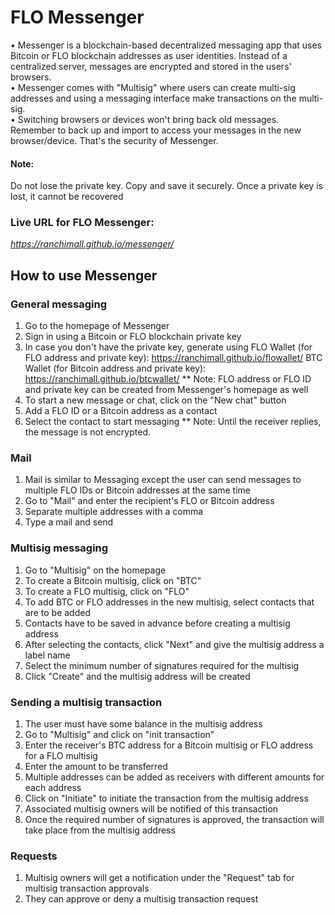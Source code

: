 # FLO Messenger
 
• Messenger is a blockchain-based decentralized messaging app that uses Bitcoin or FLO blockchain addresses as user identities. Instead of a centralized server, messages are encrypted and stored in the users' browsers.  
• Messenger comes with "Multisig" where users can create multi-sig addresses and using a messaging interface make transactions on the multi-sig.  
• Switching browsers or devices won't bring back old messages. Remember to back up and import to access your messages in the new browser/device. That's the security of Messenger.  

#### Note:  
Do not lose the private key. Copy and save it securely. Once a private key is lost, it cannot be recovered

### Live URL for FLO Messenger:
*https://ranchimall.github.io/messenger/*  

## How to use Messenger  
### General messaging  
1. Go to the homepage of Messenger
2. Sign in using a Bitcoin or FLO blockchain private key
3. In case you don't have the private key, generate using
   FLO Wallet (for FLO address and private key): https://ranchimall.github.io/flowallet/
   BTC Wallet (for Bitcoin address and private key): https://ranchimall.github.io/btcwallet/
** Note: FLO address or FLO ID and private key can be created from Messenger's homepage as well
4. To start a new message or chat, click on the "New chat" button
5. Add a FLO ID or a Bitcoin address as a contact
6. Select the contact to start messaging
** Note: Until the receiver replies, the message is not encrypted.

### Mail  
1. Mail is similar to Messaging except the user can send messages to multiple FLO IDs or Bitcoin addresses at the same time
2. Go to "Mail" and enter the recipient's FLO or Bitcoin address
3. Separate multiple addresses with a comma
4. Type a mail and send

### Multisig messaging  
1. Go to "Multisig" on the homepage
2. To create a Bitcoin multisig, click on "BTC"
3. To create a FLO multisig, click on "FLO"
4. To add BTC or FLO addresses in the new multisig, select contacts that are to be added
5. Contacts have to be saved in advance before creating a multisig address
6. After selecting the contacts, click "Next" and give the multisig address a label name
7. Select the minimum number of signatures required for the multisig
8. Click "Create" and the multisig address will be created

### Sending a multisig transaction  
1. The user must have some balance in the multisig address
2. Go to "Multisig" and click on "init transaction"
3. Enter the receiver's BTC address for a Bitcoin multisig or FLO address for a FLO multisig
4. Enter the amount to be transferred
5. Multiple addresses can be added as receivers with different amounts for each address
6. Click on "Initiate" to initiate the transaction from the multisig address
7. Associated multisig owners will be notified of this transaction
8. Once the required number of signatures is approved, the transaction will take place from the multisig address

### Requests  
1. Multisig owners will get a notification under the "Request" tab for multisig transaction approvals
2. They can approve or deny a multisig transaction request
      
